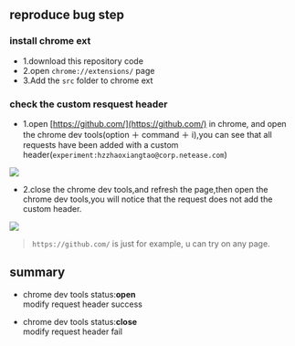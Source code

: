 ## reproduce bug step

### install chrome ext

- 1.download this repository code
- 2.open `chrome://extensions/` page
- 3.Add the `src` folder to chrome ext

### check the custom resquest header

- 1.open [https://github.com/](https://github.com/) in chrome, and open the chrome dev tools(option ＋ command ＋ i),you can see that all requests have been added with a custom header(`experiment:hzzhaoxiangtao@corp.netease.com`)

![](https://p5.music.126.net/obj/wo3DlcOGw6DClTvDisK1/8712202287/9ff5/159a/0ff9/1064b1a79795cdf3917f647d940ab7c9.png)

- 2.close the chrome dev tools,and refresh the page,then open the chrome dev tools,you will notice that the request does not add the custom header.

![](https://p6.music.126.net/obj/wo3DlcOGw6DClTvDisK1/8712271757/318e/87dc/4f66/49b513614bf73202c8c176976f5a4a13.png)

> `https://github.com/` is just for example, u can try on any page.

## summary

- chrome dev tools status:**open**  
  modify request header success

- chrome dev tools status:**close**  
  modify request header fail
